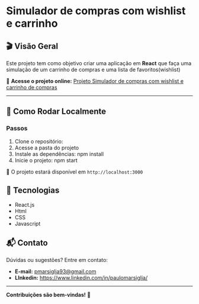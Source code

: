 # Simulador de compras com wishlist e carrinho

## 🎬 Visão Geral
Este projeto tem como objetivo criar uma aplicação em **React** que faça uma simulação de um carrinho de compras e uma lista de favoritos(wishlist)

🔗 **Acesse o projeto online:** [Projeto Simulador de compras com wishlist e carrinho de compras](https://case-b8one.vercel.app/)

---

## 🚀 Como Rodar Localmente

### Passos
1. Clone o repositório:
2. Acesse a pasta do projeto
3. Instale as dependências:
   npm install
4. Inicie o projeto:
   npm start

📌 O projeto estará disponível em `http://localhost:3000`

## 📌 Tecnologias
- React.js
- Html
- CSS
- Javascript

## 📬 Contato
Dúvidas ou sugestões? Entre em contato:
- **E-mail:** pmarsiglia93@gmail.com
- **LInkedin:** https://www.linkedin.com/in/paulomarsiglia/

---
**Contribuições são bem-vindas!** 🎉
